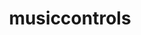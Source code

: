 ---
title: musiccontrols
permalink: /commands/miscellaneous#music-controls
parent: Miscellaneous Commands
grand_parent: Commands
nav_order: 7
---